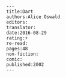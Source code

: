 
    ---
    title:Dart
    authors:Alice Oswald
    editors:
    translator:
    date:2016-08-29
    rating:+
    re-read:
    pages:48
    non-fiction:
    comic:
    published:2002
    ---

    